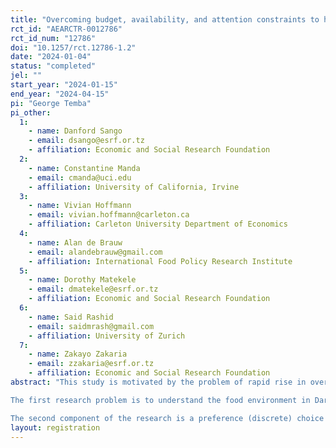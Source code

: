 ```yaml
---
title: "Overcoming budget, availability, and attention constraints to healthy diets in Tanzania"
rct_id: "AEARCTR-0012786"
rct_id_num: "12786"
doi: "10.1257/rct.12786-1.2"
date: "2024-01-04"
status: "completed"
jel: ""
start_year: "2024-01-15"
end_year: "2024-04-15"
pi: "George Temba"
pi_other:
  1:
    - name: Danford Sango
    - email: dsango@esrf.or.tz
    - affiliation: Economic and Social Research Foundation
  2:
    - name: Constantine Manda
    - email: cmanda@uci.edu
    - affiliation: University of California, Irvine
  3:
    - name: Vivian Hoffmann
    - email: vivian.hoffmann@carleton.ca
    - affiliation: Carleton University Department of Economics
  4:
    - name: Alan de Brauw
    - email: alandebrauw@gmail.com
    - affiliation: International Food Policy Research Institute
  5:
    - name: Dorothy Matekele
    - email: dmatekele@esrf.or.tz
    - affiliation: Economic and Social Research Foundation
  6:
    - name: Said Rashid
    - email: saidmrash@gmail.com
    - affiliation: University of Zurich
  7:
    - name: Zakayo Zakaria
    - email: zzakaria@esrf.or.tz
    - affiliation: Economic and Social Research Foundation
abstract: "This study is motivated by the problem of rapid rise in overweight, obesity, and non-communicable diseases in different parts of the World. The study assumes that if healthy food will also be conveniently available at affordable prices, chances are that food consumers will resort to eating healthier diets and minimize the consumption of unhealthy foods. The thrust of the research therefore is to test and evaluate the impact of price discounts on food consumption. 
The first research problem is to understand the food environment in Dar es Salaam. This first component of the study involves two major parts namely desk study and fieldwork. The desk study involves making an in-depth understanding of situation analysis of food and nutrition in Tanzania and key dynamics around the world. The desk study involves also understanding the evolution of Tanzania policy in addressing the problem of hunger and malnutrition. The second component of the food environment study involves studying the kinds of unhealthy foods consumed in Dar es Salaam. This part of the study involves conducting interviews with food vendors and consumers of food with a purpose of understanding costs and non-cost barriers hindering households from the consumption of healthy foods. The fieldwork conducted for this component of the study also involved estimating price elasticities of demand for some heathy food options. This exercise is meant for collecting relevant data for informing the design of subsequent stages of the research especially the randomized control trial.  
The second component of the research is a preference (discrete) choice experiment to learn about preferred attributes of food by consumers. The third component is a randomized control trial to test the effect of food subsidy program on consumption of healthy diets in the study location. "
layout: registration
---
```



